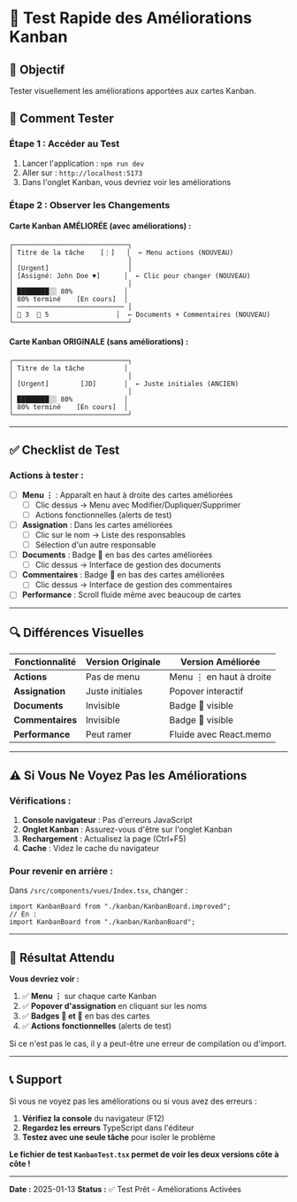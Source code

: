 # 🧪 Test Rapide des Améliorations Kanban

## 🎯 Objectif
Tester visuellement les améliorations apportées aux cartes Kanban.

## 🚀 Comment Tester

### **Étape 1 : Accéder au Test**
1. Lancer l'application : `npm run dev`
2. Aller sur : `http://localhost:5173`
3. Dans l'onglet Kanban, vous devriez voir les améliorations

### **Étape 2 : Observer les Changements**

#### **Carte Kanban AMÉLIORÉE (avec améliorations) :**
```
┌─────────────────────────────┐
│ Titre de la tâche    [⋮]   │  ← Menu actions (NOUVEAU)
│                             │
│ [Urgent]                    │
│ [Assigné: John Doe ▼]      │  ← Clic pour changer (NOUVEAU)
│                             │
│ ████████░░ 80%             │
│ 80% terminé    [En cours]  │
│ ─────────────────────────── │
│ 📎 3  💬 5                 │  ← Documents + Commentaires (NOUVEAU)
└─────────────────────────────┘
```

#### **Carte Kanban ORIGINALE (sans améliorations) :**
```
┌─────────────────────────────┐
│ Titre de la tâche          │
│                             │
│ [Urgent]        [JD]       │  ← Juste initiales (ANCIEN)
│                             │
│ ████████░░ 80%             │
│ 80% terminé    [En cours]  │
└─────────────────────────────┘
```

---

## ✅ Checklist de Test

### **Actions à tester :**

- [ ] **Menu ⋮** : Apparaît en haut à droite des cartes améliorées
  - [ ] Clic dessus → Menu avec Modifier/Dupliquer/Supprimer
  - [ ] Actions fonctionnelles (alerts de test)

- [ ] **Assignation** : Dans les cartes améliorées
  - [ ] Clic sur le nom → Liste des responsables
  - [ ] Sélection d'un autre responsable

- [ ] **Documents** : Badge 📎 en bas des cartes améliorées
  - [ ] Clic dessus → Interface de gestion des documents

- [ ] **Commentaires** : Badge 💬 en bas des cartes améliorées
  - [ ] Clic dessus → Interface de gestion des commentaires

- [ ] **Performance** : Scroll fluide même avec beaucoup de cartes

---

## 🔍 Différences Visuelles

| Fonctionnalité | Version Originale | Version Améliorée |
|----------------|------------------|-------------------|
| **Actions** | Pas de menu | Menu ⋮ en haut à droite |
| **Assignation** | Juste initiales | Popover interactif |
| **Documents** | Invisible | Badge 📎 visible |
| **Commentaires** | Invisible | Badge 💬 visible |
| **Performance** | Peut ramer | Fluide avec React.memo |

---

## ⚠️ Si Vous Ne Voyez Pas les Améliorations

### **Vérifications :**

1. **Console navigateur** : Pas d'erreurs JavaScript
2. **Onglet Kanban** : Assurez-vous d'être sur l'onglet Kanban
3. **Rechargement** : Actualisez la page (Ctrl+F5)
4. **Cache** : Videz le cache du navigateur

### **Pour revenir en arrière :**
Dans `/src/components/vues/Index.tsx`, changer :
```tsx
import KanbanBoard from "./kanban/KanbanBoard.improved";
// En :
import KanbanBoard from "./kanban/KanbanBoard";
```

---

## 🎯 Résultat Attendu

**Vous devriez voir :**
1. ✅ **Menu ⋮** sur chaque carte Kanban
2. ✅ **Popover d'assignation** en cliquant sur les noms
3. ✅ **Badges 📎 et 💬** en bas des cartes
4. ✅ **Actions fonctionnelles** (alerts de test)

Si ce n'est pas le cas, il y a peut-être une erreur de compilation ou d'import.

---

## 📞 Support

Si vous ne voyez pas les améliorations ou si vous avez des erreurs :

1. **Vérifiez la console** du navigateur (F12)
2. **Regardez les erreurs** TypeScript dans l'éditeur
3. **Testez avec une seule tâche** pour isoler le problème

**Le fichier de test `KanbanTest.tsx` permet de voir les deux versions côte à côte !**

---

**Date :** 2025-01-13
**Status :** ✅ Test Prêt - Améliorations Activées
